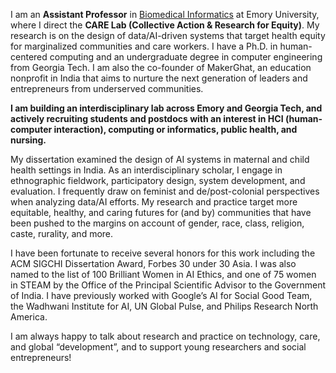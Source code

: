 I am an **Assistant Professor** in [Biomedical Informatics](https://med.emory.edu/departments/biomedical-informatics/index.html) at Emory University, where I direct the **CARE Lab (Collective Action & Research for Equity)**. My research is on the design of data/AI-driven systems that target health equity for marginalized communities and care workers. I have a Ph.D. in human-centered computing and an undergraduate degree in computer engineering from Georgia Tech. I am also the co-founder of MakerGhat, an education nonprofit in India that aims to nurture the next generation of leaders and entrepreneurs from underserved communities. 

**I am building an interdisciplinary lab across Emory and Georgia Tech, and actively recruiting students and postdocs with an interest in HCI (human-computer interaction), computing or informatics, public health, and nursing.**

My dissertation examined the design of AI systems in maternal and child health settings in India. As an interdisciplinary scholar, I engage in ethnographic fieldwork, participatory design, system development, and evaluation. I frequently draw on feminist and de/post-colonial perspectives when analyzing data/AI efforts. My research and practice target more equitable, healthy, and caring futures for (and by) communities that have been pushed to the margins on account of gender, race, class, religion, caste, rurality, and more.

I have been fortunate to receive several honors for this work including the ACM SIGCHI Dissertation Award, Forbes 30 under 30 Asia. I was also named to the list of 100 Brilliant Women in AI Ethics, and one of 75 women in STEAM by the Office of the Principal Scientific Advisor to the Government of India. I have previously worked with Google’s AI for Social Good Team, the Wadhwani Institute for AI, UN Global Pulse, and Philips Research North America.

I am always happy to talk about research and practice on technology, care, and global “development”, and to support young researchers and social entrepreneurs! 
